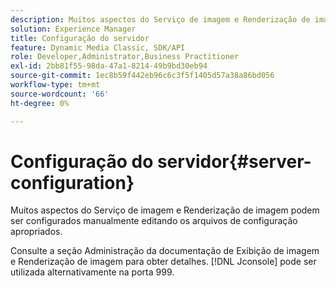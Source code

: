 ```yaml
---
description: Muitos aspectos do Serviço de imagem e Renderização de imagem podem ser configurados manualmente editando os arquivos de configuração apropriados.
solution: Experience Manager
title: Configuração do servidor
feature: Dynamic Media Classic, SDK/API
role: Developer,Administrator,Business Practitioner
exl-id: 2bb81f55-98da-47a1-8214-49b9bd30eb94
source-git-commit: 1ec8b59f442eb96c6c3f5f1405d57a38a86bd056
workflow-type: tm+mt
source-wordcount: '66'
ht-degree: 0%

---
```


# Configuração do servidor{#server-configuration}

Muitos aspectos do Serviço de imagem e Renderização de imagem podem ser configurados manualmente editando os arquivos de configuração apropriados.

Consulte a seção Administração da documentação de Exibição de imagem e Renderização de imagem para obter detalhes. [!DNL Jconsole] pode ser utilizada alternativamente na porta 999.
